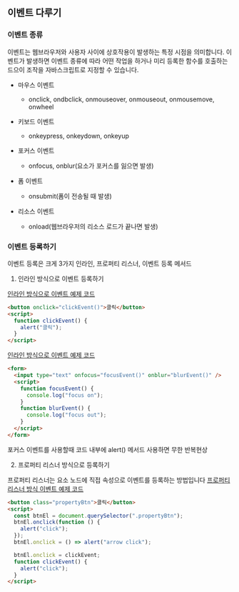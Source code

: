 ## 이벤트 다루기

### 이벤트 종류

이벤트는 웹브라우저와 사용자 사이에 상호작용이 발생하는 특정 시점을 의미합니다.
이벤트가 발생하면 이벤트 종류에 따라 어떤 작업을 하거나 미리 등록한 함수를 호출하는 드으이 조작을 자바스크립트로 지정할 수 있습니다.

- 마우스 이벤트

  - onclick, ondbclick, onmouseover, onmouseout, onmousemove, onwheel

- 키보드 이벤트

  - onkeypress, onkeydown, onkeyup

- 포커스 이벤트
  - onfocus, onblur(요소가 포커스를 잃으면 발생)
- 폼 이벤트
  - onsubmit(폼이 전송될 때 발생)
- 리소스 이벤트
  - onload(웹브라우저의 리소스 로드가 끝나면 발생)

### 이벤트 등록하기

이벤트 등록은 크게 3가지 인라인, 프로퍼티 리스너, 이벤트 등록 메서드

1. 인라인 방식으로 이벤트 등록하기

<a href="./080313-main/080313-main/12/06/inline_event1.html" target="_blank">인라인 방식으로 이벤트 예제 코드</a>

```html
<button onclick="clickEvent()">클릭</button>
<script>
  function clickEvent() {
    alert("클릭");
  }
</script>
```

<a href="./080313-main/080313-main/12/06/inline_event2.html" target="_blank">인라인 방식으로 이벤트 예제 코드</a>

```html
<form>
  <input type="text" onfocus="focusEvent()" onblur="blurEvent()" />
  <script>
    function focusEvent() {
      console.log("focus on");
    }
    function blurEvent() {
      console.log("focus out");
    }
  </script>
</form>
```

포커스 이벤트를 사용할때 코드 내부에 alert() 메서드 사용하면 무한 반복현상

2. 프로퍼티 리스너 방식으로 등록하기

프로퍼티 리스너는 요소 노드에 직접 속성으로 이벤트를 등록하는 방법입니다
<a href="./080313-main/080313-main/12/06/property_listener.html" target="_blank">프로퍼티 리스너 방식 이벤트 예제 코드</a>

```html
<button class="propertyBtn">클릭</button>
<script>
  const btnEl = document.querySelector(".propertyBtn");
  btnEl.onclick(function () {
    alert("click");
  });
  btnEl.onclick = () => alert("arrow click");

  btnEl.onclick = clickEvent;
  function clickEvent() {
    alert("click");
  }
</script>
```
